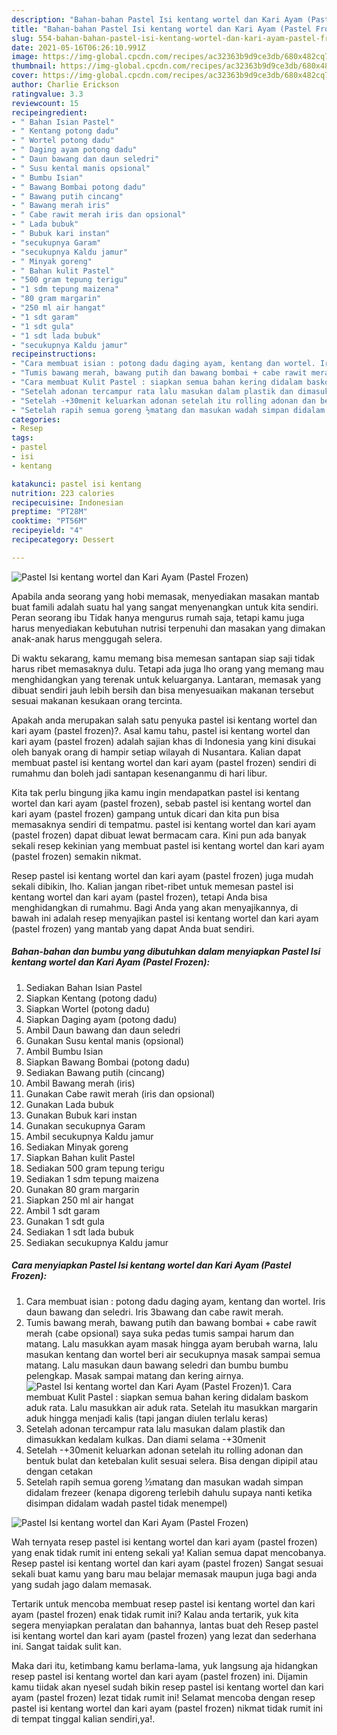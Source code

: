 ```yaml
---
description: "Bahan-bahan Pastel Isi kentang wortel dan Kari Ayam (Pastel Frozen) yang lezat dan Mudah Dibuat"
title: "Bahan-bahan Pastel Isi kentang wortel dan Kari Ayam (Pastel Frozen) yang lezat dan Mudah Dibuat"
slug: 554-bahan-bahan-pastel-isi-kentang-wortel-dan-kari-ayam-pastel-frozen-yang-lezat-dan-mudah-dibuat
date: 2021-05-16T06:26:10.991Z
image: https://img-global.cpcdn.com/recipes/ac32363b9d9ce3db/680x482cq70/pastel-isi-kentang-wortel-dan-kari-ayam-pastel-frozen-foto-resep-utama.jpg
thumbnail: https://img-global.cpcdn.com/recipes/ac32363b9d9ce3db/680x482cq70/pastel-isi-kentang-wortel-dan-kari-ayam-pastel-frozen-foto-resep-utama.jpg
cover: https://img-global.cpcdn.com/recipes/ac32363b9d9ce3db/680x482cq70/pastel-isi-kentang-wortel-dan-kari-ayam-pastel-frozen-foto-resep-utama.jpg
author: Charlie Erickson
ratingvalue: 3.3
reviewcount: 15
recipeingredient:
- " Bahan Isian Pastel"
- " Kentang potong dadu"
- " Wortel potong dadu"
- " Daging ayam potong dadu"
- " Daun bawang dan daun seledri"
- " Susu kental manis opsional"
- " Bumbu Isian"
- " Bawang Bombai potong dadu"
- " Bawang putih cincang"
- " Bawang merah iris"
- " Cabe rawit merah iris dan opsional"
- " Lada bubuk"
- " Bubuk kari instan"
- "secukupnya Garam"
- "secukupnya Kaldu jamur"
- " Minyak goreng"
- " Bahan kulit Pastel"
- "500 gram tepung terigu"
- "1 sdm tepung maizena"
- "80 gram margarin"
- "250 ml air hangat"
- "1 sdt garam"
- "1 sdt gula"
- "1 sdt lada bubuk"
- "secukupnya Kaldu jamur"
recipeinstructions:
- "Cara membuat isian : potong dadu daging ayam, kentang dan wortel. Iris daun bawang dan seledri. Iris 3bawang dan cabe rawit merah."
- "Tumis bawang merah, bawang putih dan bawang bombai + cabe rawit merah (cabe opsional) saya suka pedas tumis sampai harum dan matang. Lalu masukkan ayam masak hingga ayam berubah warna, lalu masukan kentang dan wortel beri air secukupnya masak sampai semua matang. Lalu masukan daun bawang seledri dan bumbu bumbu pelengkap. Masak sampai matang dan kering airnya."
- "Cara membuat Kulit Pastel : siapkan semua bahan kering didalam baskom aduk rata. Lalu masukkan air aduk rata. Setelah itu masukkan margarin aduk hingga menjadi kalis (tapi jangan diulen terlalu keras)"
- "Setelah adonan tercampur rata lalu masukan dalam plastik dan dimasukkan kedalam kulkas. Dan diami selama -+30menit"
- "Setelah -+30menit keluarkan adonan setelah itu rolling adonan dan bentuk bulat dan ketebalan kulit sesuai selera. Bisa dengan dipipil atau dengan cetakan"
- "Setelah rapih semua goreng ½matang dan masukan wadah simpan didalam frezeer (kenapa digoreng terlebih dahulu supaya nanti ketika disimpan didalam wadah pastel tidak menempel)"
categories:
- Resep
tags:
- pastel
- isi
- kentang

katakunci: pastel isi kentang 
nutrition: 223 calories
recipecuisine: Indonesian
preptime: "PT28M"
cooktime: "PT56M"
recipeyield: "4"
recipecategory: Dessert

---
```



![Pastel Isi kentang wortel dan Kari Ayam (Pastel Frozen)](https://img-global.cpcdn.com/recipes/ac32363b9d9ce3db/680x482cq70/pastel-isi-kentang-wortel-dan-kari-ayam-pastel-frozen-foto-resep-utama.jpg)

Apabila anda seorang yang hobi memasak, menyediakan masakan mantab buat famili adalah suatu hal yang sangat menyenangkan untuk kita sendiri. Peran seorang ibu Tidak hanya mengurus rumah saja, tetapi kamu juga harus menyediakan kebutuhan nutrisi terpenuhi dan masakan yang dimakan anak-anak harus menggugah selera.

Di waktu  sekarang, kamu memang bisa memesan santapan siap saji tidak harus ribet memasaknya dulu. Tetapi ada juga lho orang yang memang mau menghidangkan yang terenak untuk keluarganya. Lantaran, memasak yang dibuat sendiri jauh lebih bersih dan bisa menyesuaikan makanan tersebut sesuai makanan kesukaan orang tercinta. 



Apakah anda merupakan salah satu penyuka pastel isi kentang wortel dan kari ayam (pastel frozen)?. Asal kamu tahu, pastel isi kentang wortel dan kari ayam (pastel frozen) adalah sajian khas di Indonesia yang kini disukai oleh banyak orang di hampir setiap wilayah di Nusantara. Kalian dapat membuat pastel isi kentang wortel dan kari ayam (pastel frozen) sendiri di rumahmu dan boleh jadi santapan kesenanganmu di hari libur.

Kita tak perlu bingung jika kamu ingin mendapatkan pastel isi kentang wortel dan kari ayam (pastel frozen), sebab pastel isi kentang wortel dan kari ayam (pastel frozen) gampang untuk dicari dan kita pun bisa memasaknya sendiri di tempatmu. pastel isi kentang wortel dan kari ayam (pastel frozen) dapat dibuat lewat bermacam cara. Kini pun ada banyak sekali resep kekinian yang membuat pastel isi kentang wortel dan kari ayam (pastel frozen) semakin nikmat.

Resep pastel isi kentang wortel dan kari ayam (pastel frozen) juga mudah sekali dibikin, lho. Kalian jangan ribet-ribet untuk memesan pastel isi kentang wortel dan kari ayam (pastel frozen), tetapi Anda bisa menghidangkan di rumahmu. Bagi Anda yang akan menyajikannya, di bawah ini adalah resep menyajikan pastel isi kentang wortel dan kari ayam (pastel frozen) yang mantab yang dapat Anda buat sendiri.

<!--inarticleads1-->

##### Bahan-bahan dan bumbu yang dibutuhkan dalam menyiapkan Pastel Isi kentang wortel dan Kari Ayam (Pastel Frozen):

1. Sediakan  Bahan Isian Pastel
1. Siapkan  Kentang (potong dadu)
1. Siapkan  Wortel (potong dadu)
1. Siapkan  Daging ayam (potong dadu)
1. Ambil  Daun bawang dan daun seledri
1. Gunakan  Susu kental manis (opsional)
1. Ambil  Bumbu Isian
1. Siapkan  Bawang Bombai (potong dadu)
1. Sediakan  Bawang putih (cincang)
1. Ambil  Bawang merah (iris)
1. Gunakan  Cabe rawit merah (iris dan opsional)
1. Gunakan  Lada bubuk
1. Gunakan  Bubuk kari instan
1. Gunakan secukupnya Garam
1. Ambil secukupnya Kaldu jamur
1. Sediakan  Minyak goreng
1. Siapkan  Bahan kulit Pastel
1. Sediakan 500 gram tepung terigu
1. Sediakan 1 sdm tepung maizena
1. Gunakan 80 gram margarin
1. Siapkan 250 ml air hangat
1. Ambil 1 sdt garam
1. Gunakan 1 sdt gula
1. Sediakan 1 sdt lada bubuk
1. Sediakan secukupnya Kaldu jamur




<!--inarticleads2-->

##### Cara menyiapkan Pastel Isi kentang wortel dan Kari Ayam (Pastel Frozen):

1. Cara membuat isian : potong dadu daging ayam, kentang dan wortel. Iris daun bawang dan seledri. Iris 3bawang dan cabe rawit merah.
1. Tumis bawang merah, bawang putih dan bawang bombai + cabe rawit merah (cabe opsional) saya suka pedas tumis sampai harum dan matang. Lalu masukkan ayam masak hingga ayam berubah warna, lalu masukan kentang dan wortel beri air secukupnya masak sampai semua matang. Lalu masukan daun bawang seledri dan bumbu bumbu pelengkap. Masak sampai matang dan kering airnya.
<img src="//assets-global.cpcdn.com/assets/icons/button_play-2c75c40dde080a61004c1f40b05d8f140eaff45d7e9e6481dc71c63d2e7c4909.png" alt="Pastel Isi kentang wortel dan Kari Ayam (Pastel Frozen)">1. Cara membuat Kulit Pastel : siapkan semua bahan kering didalam baskom aduk rata. Lalu masukkan air aduk rata. Setelah itu masukkan margarin aduk hingga menjadi kalis (tapi jangan diulen terlalu keras)
1. Setelah adonan tercampur rata lalu masukan dalam plastik dan dimasukkan kedalam kulkas. Dan diami selama -+30menit
1. Setelah -+30menit keluarkan adonan setelah itu rolling adonan dan bentuk bulat dan ketebalan kulit sesuai selera. Bisa dengan dipipil atau dengan cetakan
1. Setelah rapih semua goreng ½matang dan masukan wadah simpan didalam frezeer (kenapa digoreng terlebih dahulu supaya nanti ketika disimpan didalam wadah pastel tidak menempel)
<img src="//assets-global.cpcdn.com/assets/icons/button_play-2c75c40dde080a61004c1f40b05d8f140eaff45d7e9e6481dc71c63d2e7c4909.png" alt="Pastel Isi kentang wortel dan Kari Ayam (Pastel Frozen)">



Wah ternyata resep pastel isi kentang wortel dan kari ayam (pastel frozen) yang enak tidak rumit ini enteng sekali ya! Kalian semua dapat mencobanya. Resep pastel isi kentang wortel dan kari ayam (pastel frozen) Sangat sesuai sekali buat kamu yang baru mau belajar memasak maupun juga bagi anda yang sudah jago dalam memasak.

Tertarik untuk mencoba membuat resep pastel isi kentang wortel dan kari ayam (pastel frozen) enak tidak rumit ini? Kalau anda tertarik, yuk kita segera menyiapkan peralatan dan bahannya, lantas buat deh Resep pastel isi kentang wortel dan kari ayam (pastel frozen) yang lezat dan sederhana ini. Sangat taidak sulit kan. 

Maka dari itu, ketimbang kamu berlama-lama, yuk langsung aja hidangkan resep pastel isi kentang wortel dan kari ayam (pastel frozen) ini. Dijamin kamu tiidak akan nyesel sudah bikin resep pastel isi kentang wortel dan kari ayam (pastel frozen) lezat tidak rumit ini! Selamat mencoba dengan resep pastel isi kentang wortel dan kari ayam (pastel frozen) nikmat tidak rumit ini di tempat tinggal kalian sendiri,ya!.

